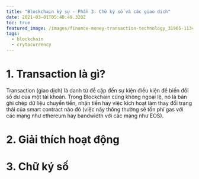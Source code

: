 ```yaml
---
title: "Blockchain ký sự - Phần 3: Chữ ký số và các giao dịch"
date: 2021-03-01T05:40:49.328Z
toc: true
featured_image: /images/finance-money-transaction-technology_31965-1134.jpg
tags:
  - blockchain
  - crytocurrency
---
```

# 1. Transaction là gì?

Transaction (giao dịch) là danh từ đề cập đến sự kiện điều kiện để biến đổi số dư của một tài khoản. Trong Blockchain cũng không ngoại lệ, nó là bản ghi chép dữ liệu chuyển tiền, nhận tiền hay việc kích hoạt làm thay đổi trạng thái của smart contract nào đó (việc này thông thường sẽ tốn phí gas với các mạng như ethereum hay bandwidth với các mạng như EOS).

# 2. Giải thích hoạt động

# 3. Chữ ký số
